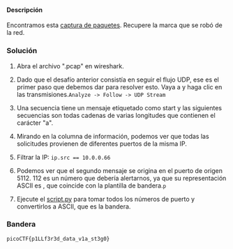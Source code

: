 #### Descripción

Encontramos esta [captura de paquetes](https://jupiter.challenges.picoctf.org/static/b506393b6f9d53b94011df000c534759/capture.pcap). Recupere la marca que se robó de la red.

### Solución

1. Abra el archivo ".pcap" en wireshark.
    
2. Dado que el desafío anterior consistía en seguir el flujo UDP, ese es el primer paso que debemos dar para resolver esto. Vaya a y haga clic en las transmisiones.`Analyze -> Follow -> UDP Stream`
    
3. Una secuencia tiene un mensaje etiquetado como start y las siguientes secuencias son todas cadenas de varias longitudes que contienen el carácter "a".
    
4. Mirando en la columna de información, podemos ver que todas las solicitudes provienen de diferentes puertos de la misma IP.
    
5. Filtrar la IP: `ip.src == 10.0.0.66`
    
6. Podemos ver que el segundo mensaje se origina en el puerto de origen 5112. 112 es un número que debería alertarnos, ya que su representación ASCII es , que coincide con la plantilla de bandera.`p`
    
7. Ejecute el [script.py](https://github.com/HHousen/PicoCTF-2019/tree/24b0981c72638c12f9a8572f81e1abbcf8de306d/Forensics/shark%20on%20wire%202/script.py) para tomar todos los números de puerto y convertirlos a ASCII, que es la bandera.
    

### Bandera

`picoCTF{p1LLf3r3d_data_v1a_st3g0}`